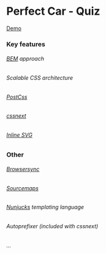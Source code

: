 # Perfect Car - Quiz

[Demo](http://milanbrankovic.com/demos/car-quiz)

### Key features
###### [BEM](https://en.bem.info/) approach
###### Scalable CSS architecture
###### [PostCss](http://postcss.org)
###### [cssnext](http://cssnext.io)
###### [Inline SVG](https://github.com/TrySound/postcss-inline-svg)

### Other
###### [Browsersync](https://www.browsersync.io)
###### [Sourcemaps](https://github.com/floridoo/gulp-sourcemaps)
###### [Nunjucks](https://mozilla.github.io/nunjucks/) templating language
###### Autoprefixer (included with cssnext)
###### ...

